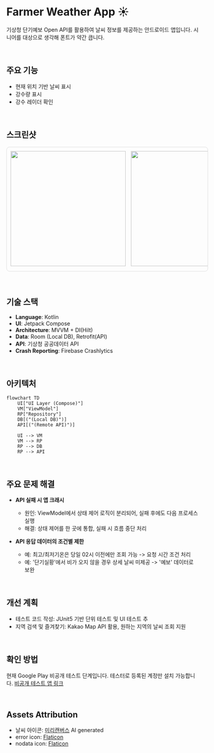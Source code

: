 # Farmer Weather App ☀️

기상청 단기예보 Open API를 활용하여 날씨 정보를 제공하는 안드로이드 앱입니다.
시니어를 대상으로 생각해 폰트가 약간 큽니다.

<br>
  
## 주요 기능
- 현재 위치 기반 날씨 표시
- 강수량 표시
- 강수 레이더 확인

<br>

## 스크린샷
<div style="width: 100%; overflow-x: auto; white-space: nowrap; border: 1px solid #ddd; padding: 10px; border-radius: 8px;">
  <img src="https://github.com/user-attachments/assets/04264140-0333-48bc-bc56-60ebe47519f2" width="300" style="margin-right: 10px;"/>
  <img src="https://github.com/user-attachments/assets/b8db9c35-da20-4bc8-8b09-083128346af7" width="300" style="margin-right: 10px;"/>
  <img src="https://github.com/user-attachments/assets/a3a429c0-848e-49cc-8840-71d626361011" width="300" style="margin-right: 10px;"/>
  <img src="https://github.com/user-attachments/assets/4f50c090-54b0-440e-a05a-43637d7a15ab" width="300" style="margin-right: 10px;"/>
</div>

<br>
<br>

## 기술 스택
- **Language**: Kotlin
- **UI**: Jetpack Compose
- **Architecture**: MVVM + DI(Hilt)
- **Data**: Room (Local DB), Retrofit(API)
- **API**: 기상청 공공데이터 API
- **Crash Reporting**: Firebase Crashlytics

<br>

## 아키텍처
```mermaid
flowchart TD
    UI["UI Layer (Compose)"]
    VM["ViewModel"]
    RP["Repository"]
    DB[("(Local DB)")]
    API[("(Remote API)")]

    UI --> VM
    VM --> RP
    RP --> DB
    RP --> API

```

<br>

## 주요 문제 해결
- **API 실패 시 앱 크래시**
  - 원인: ViewModel에서 상태 제어 로직이 분리되어, 실패 후에도 다음 프로세스 실행
  - 해결: 상태 제어를 한 곳에 통합, 실패 시 흐름 중단 처리

- **API 응답 데이터의 조건별 제한**
  - 예: 최고/최저기온은 당일 02시 이전에만 조회 가능 -> 요청 시간 조건 처리
  - 예: '단기실황'에서 비가 오지 않을 경우 상세 날씨 미제공 -> '예보' 데이터로 보완

<br>

## 개선 계획
- 테스트 코드 작성: JUnit5 기반 단위 테스트 및 UI 테스트 추
- 지역 검색 및 즐겨찾기: Kakao Map API 활용, 원하는 지역의 날씨 조회 지원

<br>

## 확인 방법
현재 Google Play 비공개 테스트 단계입니다.
테스터로 등록된 계정만 설치 가능합니다.
[비공개 테스트 앱 링크](https://play.google.com/store/apps/details?id=com.farmer.weather)

<br>

## Assets Attribution
- 날씨 아이콘: [미리캔버스](https://www.miricanvas.com/) AI generated
- error icon: [Flaticon](https://www.flaticon.com/free-icons/cross)
- nodata icon: [Flaticon](https://www.flaticon.com/free-icons/cancel)

